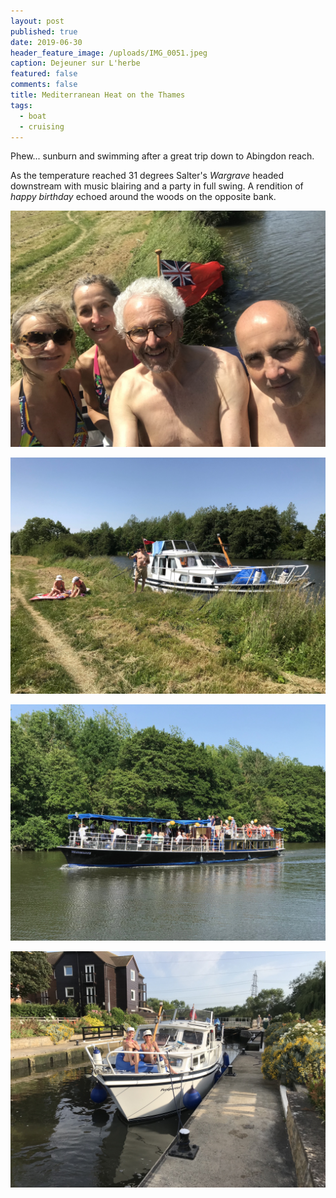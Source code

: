 ```yaml
---
layout: post
published: true
date: 2019-06-30
header_feature_image: /uploads/IMG_0051.jpeg
caption: Dejeuner sur L'herbe
featured: false
comments: false
title: Mediterranean Heat on the Thames
tags:
  - boat
  - cruising
---
```

Phew... sunburn and swimming after a great trip down to Abingdon reach.

As the temperature reached 31 degrees Salter's _Wargrave_ headed downstream with music blairing and a party in full swing. A rendition of _happy birthday_ echoed around the woods on the opposite bank.

![The good crew of Perspectief](/uploads/crew_danistellachrismick.jpeg "The good crew of Perspectief")

![Grassy mooring with no clouds whatsoever](/uploads/IMG_0048.jpg "Grassy mooring with no clouds whatsoever")

!['Wargrave' in a party mood](/uploads/IMG_0053.jpg "'Wargrave' in a party mood")

![Back through Sandford Lock](/uploads/atsandfordlock.jpeg "Back through Sandford Lock")
